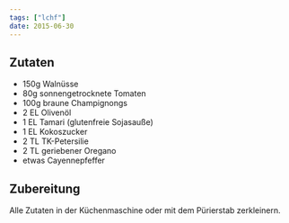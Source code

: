 ```yaml
---
tags: ["lchf"]
date: 2015-06-30
---
```


## Zutaten
- 150g  Walnüsse
- 80g   sonnengetrocknete Tomaten
- 100g  braune Champignongs
- 2 EL  Olivenöl
- 1 EL  Tamari (glutenfreie Sojasauße)
- 1 EL  Kokoszucker
- 2 TL  TK-Petersilie
- 2 TL  geriebener Oregano
- etwas Cayennepfeffer

## Zubereitung
Alle Zutaten in der Küchenmaschine oder mit dem Pürierstab zerkleinern.
